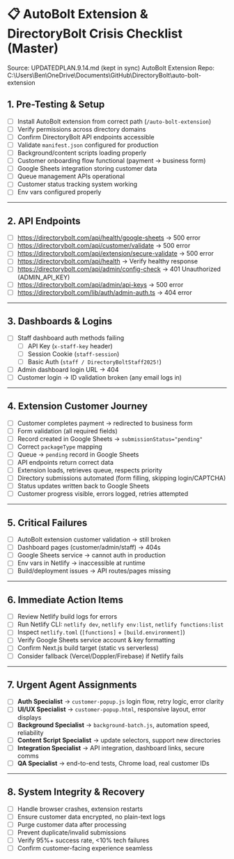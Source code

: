# 📋 AutoBolt Extension & DirectoryBolt Crisis Checklist (Master)

Source: UPDATEDPLAN.9.14.md (kept in sync)
AutoBolt Extension Repo:  C:\Users\Ben\OneDrive\Documents\GitHub\DirectoryBolt\auto-bolt-extension

## 1. Pre-Testing & Setup
- [ ] Install AutoBolt extension from correct path (`/auto-bolt-extension`)
- [ ] Verify permissions across directory domains
- [ ] Confirm DirectoryBolt API endpoints accessible
- [ ] Validate `manifest.json` configured for production
- [ ] Background/content scripts loading properly
- [ ] Customer onboarding flow functional (payment → business form)
- [ ] Google Sheets integration storing customer data
- [ ] Queue management APIs operational
- [ ] Customer status tracking system working
- [ ] Env vars configured properly

---

## 2. API Endpoints
- [ ] https://directorybolt.com/api/health/google-sheets → 500 error
- [ ] https://directorybolt.com/api/customer/validate → 500 error
- [ ] https://directorybolt.com/api/extension/secure-validate → 500 error
- [ ] https://directorybolt.com/api/health → Verify healthy response
- [ ] https://directorybolt.com/api/admin/config-check → 401 Unauthorized (ADMIN_API_KEY)
- [ ] https://directorybolt.com/api/admin/api-keys → 500 error
- [ ] https://directorybolt.com/lib/auth/admin-auth.ts → 404 error

---

## 3. Dashboards & Logins
- [ ] Staff dashboard auth methods failing  
  - [ ] API Key (`x-staff-key` header)  
  - [ ] Session Cookie (`staff-session`)  
  - [ ] Basic Auth (`staff / DirectoryBoltStaff2025!`)  
- [ ] Admin dashboard login URL → 404  
- [ ] Customer login → ID validation broken (any email logs in)

---

## 4. Extension Customer Journey
- [ ] Customer completes payment → redirected to business form  
- [ ] Form validation (all required fields)  
- [ ] Record created in Google Sheets → `submissionStatus="pending"`  
- [ ] Correct `packageType` mapping  
- [ ] Queue → `pending` record in Google Sheets  
- [ ] API endpoints return correct data  
- [ ] Extension loads, retrieves queue, respects priority  
- [ ] Directory submissions automated (form filling, skipping login/CAPTCHA)  
- [ ] Status updates written back to Google Sheets  
- [ ] Customer progress visible, errors logged, retries attempted  

---

## 5. Critical Failures
- [ ] AutoBolt extension customer validation → still broken  
- [ ] Dashboard pages (customer/admin/staff) → 404s  
- [ ] Google Sheets service → cannot auth in production  
- [ ] Env vars in Netlify → inaccessible at runtime  
- [ ] Build/deployment issues → API routes/pages missing

---

## 6. Immediate Action Items
- [ ] Review Netlify build logs for errors  
- [ ] Run Netlify CLI: `netlify dev`, `netlify env:list`, `netlify functions:list`  
- [ ] Inspect `netlify.toml` (`[functions]` + `[build.environment]`)  
- [ ] Verify Google Sheets service account & key formatting  
- [ ] Confirm Next.js build target (static vs serverless)  
- [ ] Consider fallback (Vercel/Doppler/Firebase) if Netlify fails  

---

## 7. Urgent Agent Assignments
- [ ] **Auth Specialist** → `customer-popup.js` login flow, retry logic, error clarity  
- [ ] **UI/UX Specialist** → `customer-popup.html`, responsive layout, error displays  
- [ ] **Background Specialist** → `background-batch.js`, automation speed, reliability  
- [ ] **Content Script Specialist** → update selectors, support new directories  
- [ ] **Integration Specialist** → API integration, dashboard links, secure comms  
- [ ] **QA Specialist** → end-to-end tests, Chrome load, real customer IDs  

---

## 8. System Integrity & Recovery
- [ ] Handle browser crashes, extension restarts  
- [ ] Ensure customer data encrypted, no plain-text logs  
- [ ] Purge customer data after processing  
- [ ] Prevent duplicate/invalid submissions  
- [ ] Verify 95%+ success rate, <10% tech failures  
- [ ] Confirm customer-facing experience seamless  
